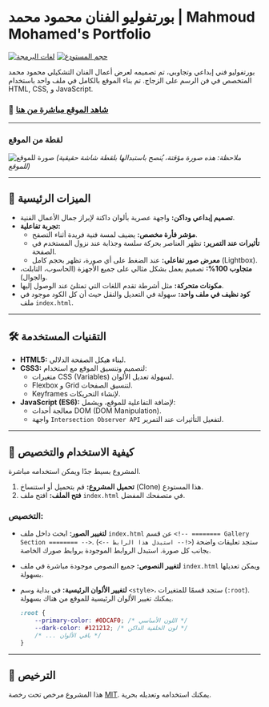 # بورتفوليو الفنان محمود محمد | Mahmoud Mohamed's Portfolio

[![لغات البرمجة](https://img.shields.io/github/languages/top/seif4d/MO_Art?style=for-the-badge&color=0DCAF0)](https://github.com/seif4d/MO_Art)
[![حجم المستودع](https://img.shields.io/github/repo-size/seif4d/MO_Art?style=for-the-badge&color=0DCAF0)](https://github.com/seif4d/MO_Art)

بورتفوليو فني إبداعي وتجاوبي، تم تصميمه لعرض أعمال الفنان التشكيلي محمود محمد المتخصص في فن الرسم على الزجاج. تم بناء الموقع بالكامل في ملف واحد باستخدام HTML, CSS, و JavaScript.

### 🎨 [شاهد الموقع مباشرة من هنا](https://seif4d.github.io/MO_Art/)

---

### لقطة من الموقع

![صورة للموقع](https://user-images.githubusercontent.com/2988863/278556608-4177d6d1-412e-48a1-a719-7fd90e0c05b8.png)
*(ملاحظة: هذه صورة مؤقتة، يُنصح باستبدالها بلقطة شاشة حقيقية للموقع)*

---

## 🌟 الميزات الرئيسية

- **تصميم إبداعي وداكن:** واجهة عصرية بألوان داكنة لإبراز جمال الأعمال الفنية.
- **تجربة تفاعلية:**
  - **مؤشر فأرة مخصص:** يضيف لمسة فنية فريدة أثناء التصفح.
  - **تأثيرات عند التمرير:** تظهر العناصر بحركة سلسة وجذابة عند نزول المستخدم في الصفحة.
  - **معرض صور تفاعلي:** عند الضغط على أي صورة، تظهر بحجم كامل (Lightbox).
- **متجاوب 100%:** تصميم يعمل بشكل مثالي على جميع الأجهزة (الحاسوب، التابلت، والجوال).
- **مكونات متحركة:** مثل أشرطة تقدم اللغات التي تمتلئ عند الوصول إليها.
- **كود نظيف في ملف واحد:** سهولة في التعديل والنقل حيث أن كل الكود موجود في ملف `index.html`.

---

## 🛠️ التقنيات المستخدمة

- **HTML5:** لبناء هيكل الصفحة الدلالي.
- **CSS3:** لتصميم وتنسيق الموقع مع استخدام:
  - متغيرات CSS (Variables) لسهولة تعديل الألوان.
  - Flexbox و Grid لتنسيق الصفحات.
  - Keyframes لإنشاء التحريكات.
- **JavaScript (ES6):** لإضافة التفاعلية للموقع، ويشمل:
  - معالجة أحداث DOM (DOM Manipulation).
  - واجهة `Intersection Observer API` لتفعيل التأثيرات عند التمرير.

---

## 🚀 كيفية الاستخدام والتخصيص

المشروع بسيط جدًا ويمكن استخدامه مباشرة.

1.  **تحميل المشروع:** قم بتحميل أو استنساخ (Clone) هذا المستودع.
2.  **فتح الملف:** افتح ملف `index.html` في متصفحك المفضل.

### التخصيص:

- **لتغيير الصور:**
  ابحث داخل ملف `index.html` عن قسم `<!-- ======== Gallery Section ======== -->`. ستجد تعليقات واضحة (`<!-- استبدل هذا الرابط -->`) بجانب كل صورة. استبدل الروابط الموجودة بروابط صورك الخاصة.

- **لتغيير النصوص:**
  جميع النصوص موجودة مباشرة في ملف `index.html` ويمكن تعديلها بسهولة.

- **لتغيير الألوان الرئيسية:**
  في بداية وسم `<style>`، ستجد قسمًا للمتغيرات (`:root`). يمكنك تغيير الألوان الرئيسية للموقع من هناك بسهولة.
  ```css
  :root {
      --primary-color: #0DCAF0; /* اللون الأساسي */
      --dark-color: #121212; /* لون الخلفية الداكن */
      /* ... باقي الألوان */
  }
  ```

---

## 📄 الترخيص

هذا المشروع مرخص تحت رخصة [MIT](LICENSE). يمكنك استخدامه وتعديله بحرية.
